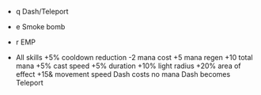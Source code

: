 
- q Dash/Teleport
- e Smoke bomb
- r EMP

- All skills
+5% cooldown reduction
-2 mana cost
+5 mana regen
+10 total mana
+5% cast speed
+5% duration
+10% light radius
+20% area of effect
+15& movement speed
Dash costs no mana
Dash becomes Teleport